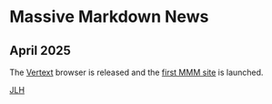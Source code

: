 # Massive Markdown News

## April 2025

The [Vertext](software-products.md) browser is released and the [first MMM site](technical-details.md) is launched.

[JLH](people.md)
